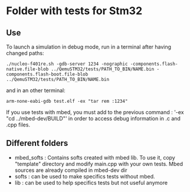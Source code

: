 # Folder with tests for Stm32

## Use 

To launch a simulation in debug mode, run in a terminal after having changed paths:
```
./nucleo-f401re.sh -gdb-server 1234 -nographic -components.flash-native.file-blob ../QemuSTM32/tests/PATH_TO_BIN/NAME.bin -components.flash-boot.file-blob ../QemuSTM32/tests/PATH_TO_BIN/NAME.bin 
```
and in an other terminal:
```
arm-none-eabi-gdb test.elf -ex "tar rem :1234"
```
If you use tests with mbed, you must add to the previous command : '-ex "cd ../mbed-dev/BUILD"' in order to access debug information in .c and .cpp files. 


## Different folders 
 - mbed_softs : Contains softs created with mbed lib. To use it, copy "template" directory and modify main.cpp with your own tests. Mbed sources are already compiled in mbed-dev dir
 - softs : can be used to make specifics tests without mbed.
 - lib : can be used to help specifics tests but not useful anymore
